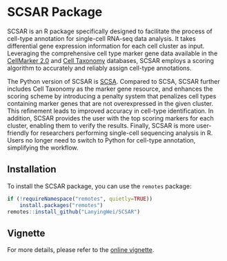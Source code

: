 # SCSAR Package

SCSAR is an R package specifically designed to facilitate the process of 
cell-type annotation for single-cell RNA-seq data analysis. It takes differential gene expression information for each cell cluster as input. Leveraging the 
comprehensive cell type marker gene data available in the 
[CellMarker 2.0](http://bio-bigdata.hrbmu.edu.cn/CellMarker/) and 
[Cell Taxonomy](https://ngdc.cncb.ac.cn/celltaxonomy/) databases, SCSAR employs 
a scoring algorithm to accurately and reliably assign cell-type annotations.

The Python version of SCSAR is [SCSA](https://github.com/bioinfo-ibms-pumc/SCSA). Compared to SCSA, SCSAR further includes Cell Taxonomy
as the marker gene resource, and enhances the scoring scheme by introducing a 
penalty system that penalizes cell types containing marker genes that are not 
overexpressed in the given cluster. This refinement leads to improved accuracy 
in cell-type identification. In addition, SCSAR provides the user with the top 
scoring markers for each cluster, enabling them to verify the results. Finally, 
SCSAR is more user-friendly for researchers performing single-cell sequencing 
analysis in R. Users no longer need to switch to Python for cell-type 
annotation, simplifying the workflow.


## Installation

To install the SCSAR package, you can use the `remotes` package:

``` r
if (!requireNamespace("remotes", quietly=TRUE))
    install.packages("remotes")
remotes::install_github("LanyingWei/SCSAR")
```

## Vignette

For more details, please refer to the 
[online vignette](https://htmlpreview.github.io/?https://github.com/LanyingWei/SCSAR/blob/main/vignettes/SCSAR.html).
